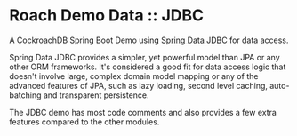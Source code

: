 # Roach Demo Data :: JDBC

A CockroachDB Spring Boot Demo using [Spring Data JDBC](https://spring.io/projects/spring-data-jdbc)
for data access.

Spring Data JDBC provides a simpler, yet powerful model than JPA or any other ORM frameworks. It's considered a good
fit for data access logic that doesn't involve large, complex domain model mapping or any of the advanced features
of JPA, such as lazy loading, second level caching, auto-batching and transparent persistence.

The JDBC demo has most code comments and also provides a few extra features compared to the other modules.
